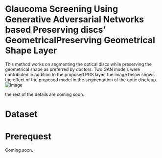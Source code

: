 # Glaucoma Screening Using Generative Adversarial Networks based Preserving discs’ GeometricalPreserving Geometrical  Shape Layer
This method works on segmenting the optical discs while preserving the geometrical shape as preferred by doctors. Two GAN models were contributed in addition to the proposed PGS layer. the image below shows the effect of the proposed model in the segmentation of the optic disc/cup.
![image](https://github.com/AliSaeed86/PGS_GAN/assets/68149304/e117d4a3-fba4-4b0f-83a6-6fbc88b09b06)

the rest of the details are coming soon.

# Dataset

# Prerequest
Coming soon.
